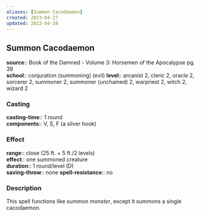 ```yaml
---
aliases: [Summon Cacodaemon]
created: 2023-04-27
updated: 2023-04-28
---
```


## Summon Cacodaemon

**source**:: Book of the Damned - Volume 3: Horsemen of the Apocalypse pg. 39  
**school**:: conjuration (summoning) (evil)
**level**:: arcanist 2, cleric 2, oracle 2, sorcerer 2, summoner 2, summoner (unchained) 2, warpriest 2, witch 2, wizard 2

### Casting

**casting-time**:: 1 round  
**components**:: V, S, F (a silver hook)

### Effect

**range**:: close (25 ft. + 5 ft./2 levels)  
**effect**:: one summoned creature  
**duration**:: 1 round/level (D)  
**saving-throw**:: none
**spell-resistance**:: no

### Description

This spell functions like *summon monster*, except it summons a single cacodaemon.
